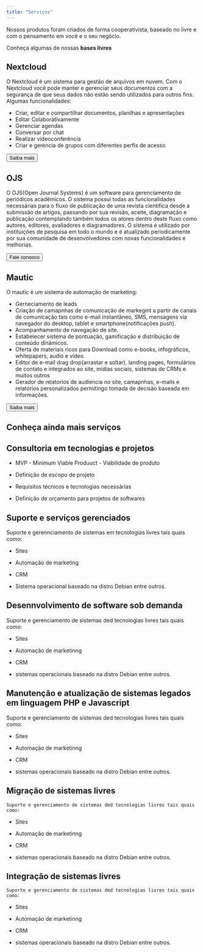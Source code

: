 ```yaml
---
title: "Serviços"
---
```


Nossos produtos foram criados de forma cooperativista, baseado no livre e com o pensamento em você e o seu negócio.

Conheça algumas de nossas <strong>bases livres</strong>

<section class="services">

  <article>

## Nextcloud

O Nextcloud é um sistema para gestão de arquivos em nuvem.
Com o Nextcloud você pode manter e gerenciar seus documentos com a segurança de que seus dados não estão sendo utilizados para outros fins.
Algumas funcionalidades:

- Criar, editar e compartilhar documentos, planilhas e apresentações
- Editar Colaborativamente
- Gerenciar agendas
- Conversar por chat
- Realizar videoconferência
- Criar e gerencia de grupos com diferentes perfis de acesso

<button>Saiba mais </button>

  </article>

  <article>

## OJS

O OJS(Open Journal Systems) é um software para gerenciamento de periódicos acadêmicos. O sistema possui todas as funcionalidades necessárias para o fluxo de publicação de uma revista cientifica desde a submissão de artigos, passando por sua revisão, aceite, diagramação e publicação contemplando também todos os atores dentro deste fluxo como autores, editores, avaliadores e diagramadores.
O sistema é utilizado por instituições de pesquisa em todo o mundo e é atualizado periodicamente por sua comunidade de desenvolvedores com novas funcionalidades e melhorias.

<button>Fale conosco</button>

  </article>

  <article>

## Mautic

O mautic é um sistema de automação de marketing:

- Gerneciamento de leads
- Criação de camapnhas de comunicação de markegint a partir de canais de comunicação tais como e-mail instantâneo, SMS, mensagens via navegador do desktop, tablet e smartphone(notificações push).
- Acompanhamento de navegação de site.
- Estabelecer sistema de pontuação, gamificação e distribuição de conteúdo dinâmicos.
- Oferta de materiais ricos para Download como e-books, infográficos, whitepapers, audio e vídeo.
- Editor de e-mail drag drop(arrastar e soltar), landing pages, formulários de contato e integrados ao site, mídias sociais, sistemas de CRMs e muitos outros
- Gerador de relatorios de audiencia no site, camapnhas, e-mails e relatórios personalizados permitingo tomada de decisão baseada em informações.

<button>Saiba mais</button>

  </article>
</section>

<section class="more-services">

## Conheça ainda mais serviços

  <article>

## Consultoria em tecnologias e projetos

- MVP - Minimum Viable Produuct - Viabilidade de produto
- Definição de escopo de projeto
- Requisitos técnicos e tecnologias necessárias
- Definição de orçamento para projetos de softwares

  </article>

  <article>

## Suporte e serviços gerenciados

Suporte e gerennciamento de sistemas em tecnologias livres tais quais como:

- Sites
- Automação de marketing
- CRM
- Sistema operacional baseado na distro Debian entre outros.

  </article>

  <article>

## Desennvolvimento de software sob demanda

Suporte e gerenciamento de sistemas ded tecnologias livres tais quais como:

- Sites
- Automação de marketinng
- CRM
- sistemas operacionais baseado na distro Debian entre outros.

  </article>

  <article>

  ## Manutenção e atualização de sistemas legados em linguagem PHP e Javascript

Suporte e gerenciamento de sistemas ded tecnologias livres tais quais como:

- Sites
- Automação de marketinng
- CRM
- sistemas operacionais baseado na distro Debian entre outros.

  </article>

  <article>

## Migração de sistemas livres

    Suporte e gerenciamento de sistemas ded tecnologias livres tais quais como:

- Sites
- Automação de marketinng
- CRM
- sistemas operacionais baseado na distro Debian entre outros.

  </article>

  <article>

## Integração de sistemas livres

    Suporte e gerenciamento de sistemas ded tecnologias livres tais quais como:

- Sites
- Automação de marketinng
- CRM
- sistemas operacionais baseado na distro Debian entre outros.

  </article>
</section>
